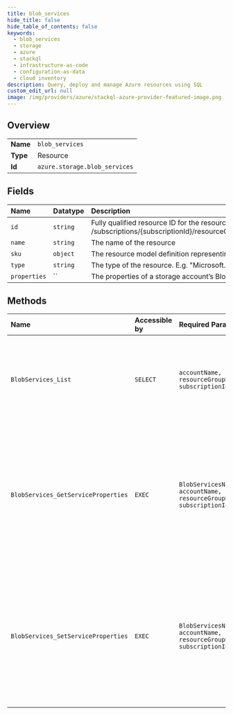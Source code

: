 ```yaml
---
title: blob_services
hide_title: false
hide_table_of_contents: false
keywords:
  - blob_services
  - storage
  - azure    
  - stackql
  - infrastructure-as-code
  - configuration-as-data
  - cloud inventory
description: Query, deploy and manage Azure resources using SQL
custom_edit_url: null
image: /img/providers/azure/stackql-azure-provider-featured-image.png
---
```

  
    

## Overview
<table><tbody>
<tr><td><b>Name</b></td><td><code>blob_services</code></td></tr>
<tr><td><b>Type</b></td><td>Resource</td></tr>
<tr><td><b>Id</b></td><td><code>azure.storage.blob_services</code></td></tr>
</tbody></table>

## Fields
| Name | Datatype | Description |
|:-----|:---------|:------------|
| `id` | `string` | Fully qualified resource ID for the resource. Ex - /subscriptions/{subscriptionId}/resourceGroups/{resourceGroupName}/providers/{resourceProviderNamespace}/{resourceType}/{resourceName} |
| `name` | `string` | The name of the resource |
| `sku` | `object` | The resource model definition representing SKU |
| `type` | `string` | The type of the resource. E.g. "Microsoft.Compute/virtualMachines" or "Microsoft.Storage/storageAccounts" |
| `properties` | `` | The properties of a storage account’s Blob service. |
## Methods
| Name | Accessible by | Required Params | Description |
|:-----|:--------------|:----------------|:------------|
| `BlobServices_List` | `SELECT` | `accountName, resourceGroupName, subscriptionId` | List blob services of storage account. It returns a collection of one object named default. |
| `BlobServices_GetServiceProperties` | `EXEC` | `BlobServicesName, accountName, resourceGroupName, subscriptionId` | Gets the properties of a storage account’s Blob service, including properties for Storage Analytics and CORS (Cross-Origin Resource Sharing) rules. |
| `BlobServices_SetServiceProperties` | `EXEC` | `BlobServicesName, accountName, resourceGroupName, subscriptionId` | Sets the properties of a storage account’s Blob service, including properties for Storage Analytics and CORS (Cross-Origin Resource Sharing) rules.  |
